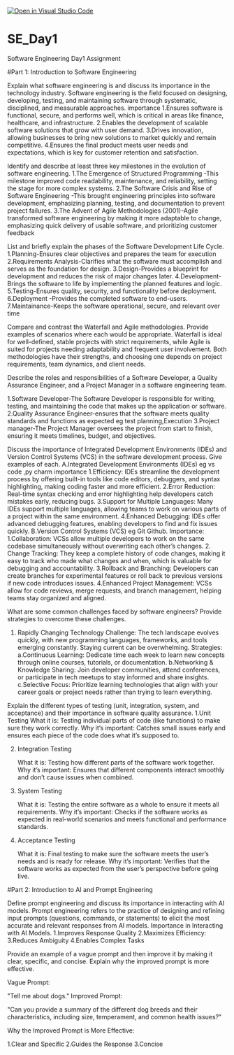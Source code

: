 [![Open in Visual Studio Code](https://classroom.github.com/assets/open-in-vscode-2e0aaae1b6195c2367325f4f02e2d04e9abb55f0b24a779b69b11b9e10269abc.svg)](https://classroom.github.com/online_ide?assignment_repo_id=16960539&assignment_repo_type=AssignmentRepo)
# SE_Day1
Software Engineering Day1 Assignment

#Part 1: Introduction to Software Engineering

Explain what software engineering is and discuss its importance in the technology industry.
Software engineering  is the field focused on designing, developing, testing, and maintaining software through systematic, disciplined, and measurable approaches.
importance 
1.Ensures software is functional, secure, and performs well, which is critical in areas like finance, healthcare, and infrastructure.
2.Enables the development of scalable software solutions that grow with user demand.
3.Drives innovation, allowing businesses to bring new solutions to market quickly and remain competitive.
4.Ensures the final product meets user needs and expectations, which is key for customer retention and satisfaction.

Identify and describe at least three key milestones in the evolution of software engineering.
1.The Emergence of Structured Programming -This milestone improved code readability, maintenance, and reliability, setting the stage for more complex systems.
2.The Software Crisis and Rise of Software Engineering -This brought engineering principles into software development, emphasizing planning, testing, and documentation to prevent project failures.
3.The Advent of Agile Methodologies (2001)-Agile transformed software engineering by making it more adaptable to change, emphasizing quick delivery of usable software, and prioritizing customer feedback

List and briefly explain the phases of the Software Development Life Cycle.
1.Planning-Ensures clear objectives and prepares the team for execution
2.Requirements Analysis-Clarifies what the software must accomplish and serves as the foundation for design.
3.Design-Provides a blueprint for development and reduces the risk of major changes later.
4.Development-Brings the software to life by implementing the planned features and logic.
5.Testing-Ensures quality, security, and functionality before deployment.
6.Deployment -Provides the completed software to end-users.
7.Maintainance-Keeps the software operational, secure, and relevant over time


Compare and contrast the Waterfall and Agile methodologies. Provide examples of scenarios where each would be appropriate.
 Waterfall is ideal for well-defined, stable projects with strict requirements, while Agile is suited for projects needing adaptability and frequent user involvement. Both methodologies have their strengths, and choosing one depends on project requirements, team dynamics, and client needs.


Describe the roles and responsibilities of a Software Developer, a Quality Assurance Engineer, and a Project Manager in a software engineering team.

1.Software Developer-The Software Developer is responsible for writing, testing, and maintaining the code that makes up the application or software.
2.Quality Assurance Engineer-ensures that the software meets quality standards and functions as expected eg test planning,Execution
3.Project manager-The Project Manager oversees the project from start to finish, ensuring it meets timelines, budget, and objectives.

Discuss the importance of Integrated Development Environments (IDEs) and Version Control Systems (VCS) in the software development process. Give examples of each.
A.Integrated Development Environments (IDEs) eg vs code ,py charm
importance
1.Efficiency: IDEs streamline the development process by offering built-in tools like code editors, debuggers, and syntax highlighting, making coding faster and more efficient.
2.Error Reduction: Real-time syntax checking and error highlighting help developers catch mistakes early, reducing bugs.
3.Support for Multiple Languages: Many IDEs support multiple languages, allowing teams to work on various parts of a project within the same environment.
4.Enhanced Debugging: IDEs offer advanced debugging features, enabling developers to find and fix issues quickly.
B.Version Control Systems (VCS) eg Git Github.
Importance:
1.Collaboration: VCSs allow multiple developers to work on the same codebase simultaneously without overwriting each other’s changes.
2. Change Tracking: They keep a complete history of code changes, making it easy to track who made what changes and when, which is valuable for debugging and accountability.
3.Rollback and Branching: Developers can create branches for experimental features or roll back to previous versions if new code introduces issues.
4.Enhanced Project Management: VCSs allow for code reviews, merge requests, and branch management, helping teams stay organized and aligned.

What are some common challenges faced by software engineers? Provide strategies to overcome these challenges.
1. Rapidly Changing Technology
   Challenge: The tech landscape evolves quickly, with new programming languages, frameworks, and tools emerging constantly. Staying current can be overwhelming.
   Strategies:
    a.Continuous Learning: Dedicate time each week to learn new concepts through online courses, tutorials, or documentation.
    b.Networking & Knowledge Sharing: Join developer communities, attend conferences, or participate in tech meetups to stay informed and share insights.
    c.Selective Focus: Prioritize learning technologies that align with your career goals or project needs rather than trying to learn everything.

Explain the different types of testing (unit, integration, system, and acceptance) and their importance in software quality assurance.
1.Unit Testing
What it is: Testing individual parts of code (like functions) to make sure they work correctly.
Why it’s important: Catches small issues early and ensures each piece of the code does what it’s supposed to.

2. Integration Testing

    What it is: Testing how different parts of the software work together.
    Why it’s important: Ensures that different components interact smoothly and don’t cause issues when combined.

3. System Testing

    What it is: Testing the entire software as a whole to ensure it meets all requirements.
    Why it’s important: Checks if the software works as expected in real-world scenarios and meets functional and performance standards.

4. Acceptance Testing

    What it is: Final testing to make sure the software meets the user’s needs and is ready for release.
    Why it’s important: Verifies that the software works as expected from the user’s perspective before going live.


#Part 2: Introduction to AI and Prompt Engineering


Define prompt engineering and discuss its importance in interacting with AI models.
Prompt engineering refers to the practice of designing and refining input prompts (questions, commands, or statements) to elicit the most accurate and relevant responses from AI models.
Importance in Interacting with AI Models.
1.Improves Response Quality
2.Maximizes Efficiency:
3.Reduces Ambiguity
4.Enables Complex Tasks


Provide an example of a vague prompt and then improve it by making it clear, specific, and concise. Explain why the improved prompt is more effective.

Vague Prompt:

"Tell me about dogs."
Improved Prompt:

"Can you provide a summary of the different dog breeds and their characteristics, including size, temperament, and common health issues?"

Why the Improved Prompt is More Effective:

1.Clear and Specific
2.Guides the Response
3.Concise
